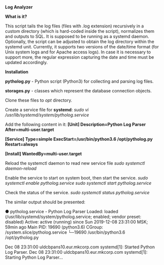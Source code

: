 **Log Analyzer**

**What is it?**

This script tails the log files (files with .log extension) recursively 
in a custom directory (which is hard-coded inside the script), normalizes them 
and outputs to SQL. It is supposed to be running as a systemd daemon.
Optionally, the script can be adjusted to obtain the log directory within 
the systemd unit.
Currently, it supports two versions of the date/time format (for Unix system
logs and for Apache access logs). In case it is necessary to support more, 
the regular expression capturing the date and time must be updated accordingly.


**Installation**

**pytholog.py** - Python script (Python3) for collecting and parsing log files.

**storages.py** - classes which represent the database connection objects.

Clone these files to *opt* directory.

Create a service file for **systemd**:
 *sudo vi /usr/lib/systemd/system/pytholog.service*
 
Add the following content in it:
 **[Unit]
 Description=Python Log Parser
 After=multi-user.target**
 
 **[Service]
 Type=simple
 ExecStart=/usr/bin/python3.6 /opt/pytholog.py
 Restart=always**
 
 **[Install]
 WantedBy=multi-user.target**

Reload the systemctl daemon to read new service file
 *sudo systemctl daemon-reload*

Enable the service to start on system boot, then start the service.
 *sudo systemctl enable pytholog.service*
 *sudo systemctl start pytholog.service*
 
Check the status of the service. 
 *sudo systemctl status pytholog.service*

The similar output should be presented:

 ● pytholog.service - Python Log Parser
    Loaded: loaded (/usr/lib/systemd/system/pytholog.service; enabled; vendor preset: disabled)
    Active: active (running) since Sun 2019-12-08 23:31:00 MSK; 59min ago
  Main PID: 19690 (python3.6)
    CGroup: /system.slice/pytholog.service
            └─19690 /usr/bin/python3.6 /opt/pytholog.py
 
 Dec 08 23:31:00 uldcbpans10.eur.mkcorp.com systemd[1]: Started Python Log Parser.
 Dec 08 23:31:00 uldcbpans10.eur.mkcorp.com systemd[1]: Starting Python Log Parser...
